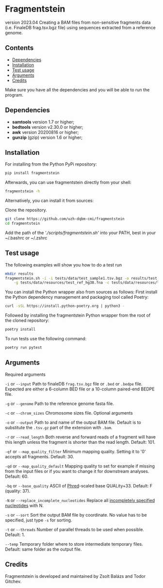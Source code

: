 # Fragmentstein
version 2023.04
Creating a BAM files from non-sensitive fragments data (i.e. FinaleDB frag.tsv.bgz file) using sequences extracted from a reference genome.

## Contents

- [Dependencies](#dependencies)
- [Installation](#installation)
- [Test usage](#usage)
- [Arguments](#arguments)
- [Credits](#credits)

Make sure you have all the dependencies and you will be able to run the program.
## <a name="dependencies"></a>Dependencies

- **samtools** version 1.7 or higher;
- **bedtools** version v2.30.0 or higher;
- **awk** version 20200816 or higher;
- **gunzip** (gzip) version 1.6 or higher;

## <a name="installation"></a>Installation

For installing from the Python PyPi repository:
```sh
pip install fragmentstein
```
Afterwards, you can use fragmentstein directly from your shell:
```sh
fragmentstein -h
```
 Alternatively, you can install it from sources:

Clone the repository.
```sh
git clone https://github.com/uzh-dqbm-cmi/fragmentstein
cd fragmentstein
```

Add the path of the _'./scripts/fragmentstein.sh'_ into your PATH, best in your ~/.bashrc or ~/.zshrc

## <a name="usage"></a>Test usage
The following examples will show you how to do a test run
```sh
mkdir results
fragmentstein.sh -i -i tests/data/test_sample1.tsv.bgz -o results/test_sample1.bam \
    -g tests/data/resources/test_ref_hg38.fna -c tests/data/resources/test_ref.chrom.sizes
```

You can install the Python wrapper also from sources as follows:
First install the Python dependency management and packaging tool called Poetry: 
```sh
curl -sSL https://install.python-poetry.org | python3 -
```
Followed by installing the fragmentstein Python wrapper from the root of the cloned repository:
```sh
poetry install
```

To run tests use the following command:
```sh
poetry run pytest
```

## <a name="arguments"></a>Arguments
Required arguments

`-i` or `--input`                           Path to finaleDB `frag.tsv.bgz` file or `.bed`  or `.bedpe` file. Expected are either a 6-column BED file or a 10-column paired-end BEDPE file.

`-g` or `--genome`                          Path to the reference genome fasta file.

`-c` or `--chrom_sizes`                     Chromosome sizes file.
Optional arguments

`-o` or `--output`                          Path to and name of the output BAM file. Default is to substitute the `.tsv.gz` part of the extension with `.bam`.

`-r` or `--read_length`                     Both reverse and forward reads of a fragment will have this length unless the fragment is shorter than the read length. Default: 101.

`-qf` or `--map_quality_filter`             Minimum mapping quality. Setting it to '0' accepts all fragments.  Default: 30.

`-qd` or `--map_quality_default`            Mapping quality to set for example if missing from the input files or if you want to change it for downstream analyses. Default: 60.

`-bq` or `--base_quality`                   ASCII of [Phred]-scaled base QUALity+33. Default: F (quality: 37).

`-N` or `--replace_incomplete_nucleotides`  Replace all [incompletely specified nucleotides] with N.

`-s` or `--sort`                            Sort the output BAM file by coordinate. No value has to be specified, just type `-s` for sorting.

`-t` or `--threads`                         Number of parallel threads to be used when possible. Default: 1.

`--temp`                                    Temporary folder where to store intermediate temporary files. Default:  same folder as the output file.


## <a name="credits"></a>Credits
Fragmentstein is developed and maintained by Zsolt Balázs and Todor Gitchev.

[Phred]: https://en.wikipedia.org/wiki/Phred_quality_score
[incompletely specified nucleotides]: https://en.wikipedia.org/wiki/Nucleic_acid_sequence

